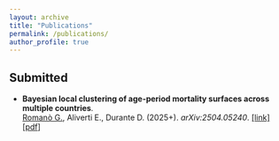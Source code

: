```yaml
---
layout: archive
title: "Publications"
permalink: /publications/
author_profile: true
---
```


## Submitted
* **Bayesian local clustering of age-period mortality surfaces across multiple countries**.  
<ins>Romanò G.</ins>, Aliverti E., Durante D. (2025+).
*arXiv:2504.05240*. [[link]](https://doi.org/10.48550/arXiv.2504.0524) [[pdf](/files/papers/Mortality_Multi_PAPER.pdf)]
